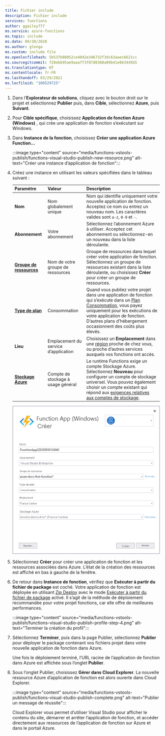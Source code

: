 ```yaml
---
title: Fichier include
description: Fichier include
services: functions
author: ggailey777
ms.service: azure-functions
ms.topic: include
ms.date: 09/30/2020
ms.author: glenga
ms.custom: include file
ms.openlocfilehash: 5b537b88052ce4042e346732f3dc63aaec6621cc
ms.sourcegitcommit: f28ebb95ae9aaaff3f87d8388a09b41e0b3445b5
ms.translationtype: HT
ms.contentlocale: fr-FR
ms.lasthandoff: 03/29/2021
ms.locfileid: "100529725"
---
```

1. Dans l’**Explorateur de solutions**, cliquez avec le bouton droit sur le projet et sélectionnez **Publier** puis, dans **Cible**, sélectionnez **Azure**, puis **Suivant**.

1. Pour **Cible spécifique**, choisissez **Application de fonction Azure (Windows)** , qui crée une application de fonction s’exécutant sur Windows.

1. Dans **Instance de la fonction**, choisissez **Créer une application Azure Function...** 

    :::image type="content" source="media/functions-vstools-publish/functions-visual-studio-publish-new-resource.png" alt-text="Créer une instance d’application de fonction":::

1. Créez une instance en utilisant les valeurs spécifiées dans le tableau suivant :

    | Paramètre      | Valeur  | Description                                |
    | ------------ |  ------- | -------------------------------------------------- |
    | **Nom** | Nom globalement unique | Nom qui identifie uniquement votre nouvelle application de fonction. Acceptez ce nom ou entrez un nouveau nom. Les caractères valides sont `a-z`, `0-9` et `-`. |
    | **Abonnement** | Votre abonnement | Sélectionnez l’abonnement Azure à utiliser. Acceptez cet abonnement ou sélectionnez-en un nouveau dans la liste déroulante. |
    | **[Groupe de ressources](../articles/azure-resource-manager/management/overview.md)** | Nom de votre groupe de ressources |  Groupe de ressources dans lequel créer votre application de fonction. Sélectionnez un groupe de ressources existant dans la liste déroulante, ou choisissez **Créer** pour créer un groupe de ressources.|
    | **[Type de plan](../articles/azure-functions/functions-scale.md)** | Consommation | Quand vous publiez votre projet dans une application de fonction qui s’exécute dans un [Plan Consommation](../articles/azure-functions/consumption-plan.md), vous payez uniquement pour les exécutions de votre application de fonction. D’autres plans d’hébergement occasionnent des coûts plus élevés. |
    | **Lieu** | Emplacement du service d’application | Choisissez un **Emplacement** dans une [région](https://azure.microsoft.com/regions/) proche de chez vous, ou proche d’autres services auxquels vos fonctions ont accès. |
    | **[Stockage Azure](../articles/azure-functions/storage-considerations.md)** | Compte de stockage à usage général | Le runtime Functions exige un compte Stockage Azure. Sélectionnez **Nouveau** pour configurer un compte de stockage universel. Vous pouvez également choisir un compte existant qui répond aux [exigences relatives aux comptes de stockage](../articles/azure-functions/storage-considerations.md#storage-account-requirements).  |

    ![Boîte de dialogue Créer App Service](./media/functions-vstools-publish/functions-visual-studio-publish.png)

1. Sélectionnez **Créer** pour créer une application de fonction et les ressources associées dans Azure. L’état de la création des ressources est affiché en bas à gauche de la fenêtre. 

1. De retour dans **Instance de fonction**, vérifiez que **Exécuter à partir du fichier de package** est coché. Votre application de fonction est déployée en utilisant [Zip Deploy](../articles/azure-functions/functions-deployment-technologies.md#zip-deploy) avec le mode [Exécuter à partir du fichier de package](../articles/azure-functions/run-functions-from-deployment-package.md) activé. Il s’agit de la méthode de déploiement recommandée pour votre projet fonctions, car elle offre de meilleures performances. 

    :::image type="content" source="media/functions-vstools-publish/functions-visual-studio-publish-profile-step-4.png" alt-text="Terminer la création du profil":::

1. Sélectionnez **Terminer**, puis dans la page Publier, sélectionnez **Publier** pour déployer le package contenant vos fichiers projet dans votre nouvelle application de fonction dans Azure. 

    Une fois le déploiement terminé, l’URL racine de l’application de fonction dans Azure est affichée sous l’onglet **Publier**. 
    
1.  Sous l’onglet Publier, choisissez **Gérer dans Cloud Explorer**. La nouvelle ressource Azure d’application de fonction est alors ouverte dans Cloud Explorer. 
    
    :::image type="content" source="media/functions-vstools-publish/functions-visual-studio-publish-complete.png" alt-text="Publier un message de réussite":::
    
    Cloud Explorer vous permet d’utiliser Visual Studio pour afficher le contenu du site, démarrer et arrêter l’application de fonction, et accéder directement aux ressources de l’application de fonction sur Azure et dans le portail Azure. 
